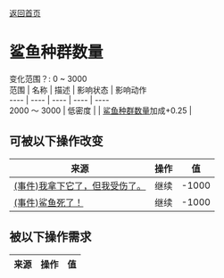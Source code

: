[返回首页](index.md)  
# 鲨鱼种群数量  
变化范围？: 0 ~ 3000  
范围  |  名称  |  描述  |  影响状态  |  影响动作  
----  |  ----  |  ----  |  ----  |  ----  
2000 ～ 3000  |  低密度  |    |  [鲨鱼种群数量](Pop_Shark.md)加成+0.25  |    
## 可被以下操作改变  
来源  |  操作  |  值  
----  |  ----  |  ----  
[(事件)我拿下它了，但我受伤了。](Event_SharkFightMixedSuccess.md)  |  继续  |  -1000  
[(事件)鲨鱼死了！](Event_SharkFightSuccess.md)  |  继续  |  -1000  
## 被以下操作需求  
来源  |  操作  |  值  
----  |  ----  |  ----  
